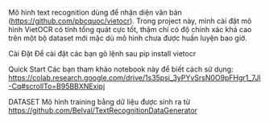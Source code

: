 Mô hình text recognition dùng để nhận diện văn bản (https://github.com/pbcquoc/vietocr).
Trong project này, mình cài đặt mô hình VietOCR có tính tổng quát cực tốt, thậm chí có độ chính xác khá cao trên một bộ dataset mới mặc dù mô hình chưa được huấn luyện bao giờ.

Cài Đặt
Để cài đặt các bạn gõ lệnh sau
pip install vietocr

Quick Start
Các bạn tham khảo notebook này để biết cách sử dụng: https://colab.research.google.com/drive/1s35psj_3yPYvSrsN0O9pFHgr1_7Jl-Cq#scrollTo=B95BBXNExipj

DATASET
Mô hình training bằng dữ liệu được sinh ra từ https://github.com/Belval/TextRecognitionDataGenerator